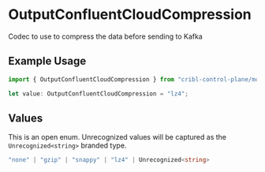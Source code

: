 # OutputConfluentCloudCompression

Codec to use to compress the data before sending to Kafka

## Example Usage

```typescript
import { OutputConfluentCloudCompression } from "cribl-control-plane/models";

let value: OutputConfluentCloudCompression = "lz4";
```

## Values

This is an open enum. Unrecognized values will be captured as the `Unrecognized<string>` branded type.

```typescript
"none" | "gzip" | "snappy" | "lz4" | Unrecognized<string>
```